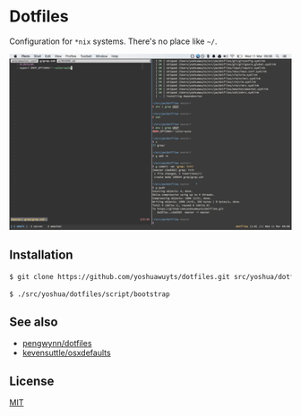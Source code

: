 # Dotfiles
Configuration for `*nix` systems. There's no place like `~/`.

![tmux split](./tmux/screenshot.png)

## Installation
```sh
$ git clone https://github.com/yoshuawuyts/dotfiles.git src/yoshua/dotfiles
```
```sh
$ ./src/yoshua/dotfiles/script/bootstrap
```

## See also
- [pengwynn/dotfiles](https://github.com/pengwynn/dotfiles)
- [kevensuttle/osxdefaults](https://github.com/kevinSuttle/OSXDefaults/blob/master/.osx)

## License
[MIT](https://tldrlegal.com/license/mit-license)
